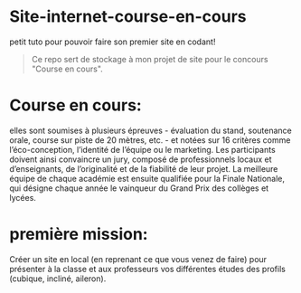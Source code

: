 # Site-internet-course-en-cours
petit tuto pour pouvoir faire son premier site en codant!

> Ce repo sert de stockage à mon projet de site pour le concours "Course en cours". 

# Course en cours: 

elles sont soumises à plusieurs épreuves - évaluation du stand, soutenance orale, course sur piste de 20 mètres, etc. - et notées sur 16 critères comme l’éco-conception, l’identité de l’équipe ou le marketing. Les participants doivent ainsi convaincre un jury, composé de professionnels locaux et d’enseignants, de l’originalité et de la fiabilité de leur projet.  La meilleure équipe de chaque académie est ensuite qualifiée pour la Finale Nationale, qui désigne chaque année le vainqueur du Grand Prix des collèges et lycées.

# première mission: 

Créer un site en local (en reprenant ce que vous venez de faire) pour présenter à la classe et aux professeurs vos différentes études des profils (cubique, incliné, aileron).

